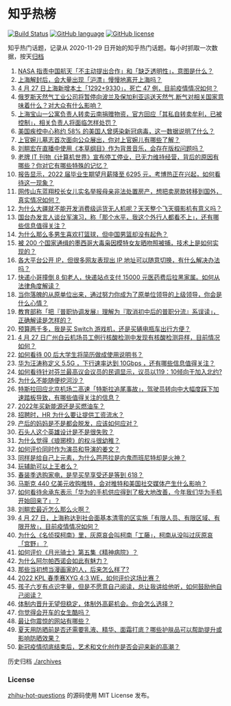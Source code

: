 # 知乎热榜
[![Build Status](https://github.com/ToWeLong/zhihu-hot-questions/workflows/CI/badge.svg)](https://github.com/ToWeLong/zhihu-hot-questions/actions)
[![GitHub language](https://img.shields.io/badge/language-golang-orange.svg)](https://golang.org/)
[![GitHub license](https://img.shields.io/github/license/ToWeLong/zhihu-hot-questions)](https://github.com/ToWeLong/zhihu-hot-questions/blob/main/LICENSE)

知乎热门话题，记录从 2020-11-29 日开始的知乎热门话题。每小时抓取一次数据，按天[归档](./archives)

<!-- BEGIN -->

1. [NASA 指责中国航天「不主动提出合作」和「缺乏透明性」，意图是什么？](https://www.zhihu.com/question/530322882)
1. [上海解封后，会大量出现「沪漂」慢慢地离开上海吗？](https://www.zhihu.com/question/526241796)
1. [4 月 27 日上海新增本土「1292+9330」，死亡 47 例，目前疫情情况如何？](https://www.zhihu.com/question/530404424)
1. [俄罗斯天然气工业公司将暂停向波兰及保加利亚运送天然气,断气对相关国家意味着什么？对大众有什么影响？](https://www.zhihu.com/question/530281526)
1. [上海宝山一公寓负责人转卖云南捐赠物资，官方回应「其私自转卖牟利，已被控制」，相关负责人将面临怎样处罚？](https://www.zhihu.com/question/529878879)
1. [美国疾控中心称约 58% 的美国人曾感染新冠病毒，这一数据说明了什么？](https://www.zhihu.com/question/530227749)
1. [上官婉儿墓志首次面向公众展出，你对上官婉儿有哪些了解？](https://www.zhihu.com/question/530266138)
1. [刘畊宏在直播中使用《本草纲目》作为背景音乐，会存在版权问题吗？](https://www.zhihu.com/question/529170334)
1. [老牌 IT 刊物《计算机世界》宣布停工停业，已无力维持经营，背后的原因有哪些？你对它有哪些特殊的记忆？](https://www.zhihu.com/question/530298099)
1. [报告显示，2022 届毕业生期望月薪降至 6295 元，考博热正在兴起，如何看待这一现象？](https://www.zhihu.com/question/530166229)
1. [网传山东蓝翔校长女儿实名举报母亲非法处置房产，想把卖房款转移到国外，真实情况如何？](https://www.zhihu.com/question/530338261)
1. [为什么大疆就不能开发消费级运货无人机呢？天天整个飞天摄影机有意义吗？](https://www.zhihu.com/question/529728698)
1. [国台办发言人谈台军演习，称「那个水平，我这个外行人都看不上」，还有哪些信息值得关注？](https://www.zhihu.com/question/530286899)
1. [为什么那么多男生喜欢打篮球，但中国男篮却没有起色？](https://www.zhihu.com/question/529045463)
1. [被 200 个国家通缉的墨西哥大毒枭因模特女友晒吻照被捕，技术上是如何实现的？](https://www.zhihu.com/question/528699909)
1. [各大平台公开 IP，但很多网友表现出 IP 地址可以随意切换，有什么解决办法吗？](https://www.zhihu.com/question/529257412)
1. [快递小哥撞倒 8 旬老人，快递站点支付 15000 元医药费后拉黑家属。如何从法律角度解读？](https://www.zhihu.com/question/530233191)
1. [当你落魄的从原单位出来，通过努力你成为了原单位领导的上级领导，你会是什么心情？](https://www.zhihu.com/question/403532670)
1. [教育部称「把『普职协调发展』理解为『取消初中后的普职分流』系误读」，正确解读是怎样的？](https://www.zhihu.com/question/530321495)
1. [预算两千多，我是买 Switch 游戏机，还是买辆电瓶车出行方便？](https://www.zhihu.com/question/516480368)
1. [4 月 27 日广州白云机场员工例行核酸检测中发现有核酸检测异样，目前情况如何？](https://www.zhihu.com/question/530405668)
1. [如何看待 00 后大学生将简历做成使用说明书？](https://www.zhihu.com/question/530233830)
1. [华为汪涛称定义 5.5G ，下行速率达到 10Gbps ，还有哪些信息值得关注？](https://www.zhihu.com/question/530274294)
1. [如何看待针对芬兰最高议会议员的民调显示，议员以119：10倾向于加入北约?](https://www.zhihu.com/question/530260464)
1. [为什么不能随便挖河沙？](https://www.zhihu.com/question/301034052)
1. [特斯拉回应北京机场二高速「特斯拉追尾事故」，驾驶员转向中大幅度踩下加速踏板导致，有哪些值得关注的信息？](https://www.zhihu.com/question/530311181)
1. [2022年买新能源还是买燃油车？](https://www.zhihu.com/question/515944720)
1. [招聘时，HR 为什么要让提供工资流水？](https://www.zhihu.com/question/526775817)
1. [产后的妈妈是不是都会脱发，应该如何应对？](https://www.zhihu.com/question/450572812)
1. [石头人这个英雄设计是不是很失败？](https://www.zhihu.com/question/522521335)
1. [为什么觉得《琅琊榜》的权斗很幼稚？](https://www.zhihu.com/question/393487871)
1. [如何评价同时作为演员和导演的姜文？](https://www.zhihu.com/question/24359694)
1. [同样是给自己上元素，为什么芭芭拉是内鬼而班尼特却是火神？](https://www.zhihu.com/question/530037422)
1. [玩辅助可以上王者么？](https://www.zhihu.com/question/529818984)
1. [春装季选购家电，是早买早享受还是等到 618？](https://www.zhihu.com/question/527888177)
1. [马斯克 440 亿美元收购推特，会对推特和美国社交媒体产生什么影响？](https://www.zhihu.com/question/530057223)
1. [如何看待余承东表示「华为的手机供应得到了极大地改善，今年我们华为手机开始回来了」？](https://www.zhihu.com/question/530257840)
1. [刘畊宏最近怎么那么火啊？](https://www.zhihu.com/question/529300110)
1. [4 月 27 日，上海称达到社会面基本清零的区实施「有限人员、有限区域、有限开放」，目前疫情情况如何？](https://www.zhihu.com/question/530245987)
1. [为什么《名侦探柯南》里，灰原哀会叫柯南「工藤」，柯南从没叫过灰原哀「宫野」？](https://www.zhihu.com/question/528238881)
1. [如何评价《月光骑士》第五集《精神病院》？](https://www.zhihu.com/question/530277761)
1. [为什么阿尔帕西诺会如此有魅力？](https://www.zhihu.com/question/22032390)
1. [那些当初想当漫画家的人，后来怎么样了?](https://www.zhihu.com/question/349000795)
1. [2022 KPL 春季赛XYG 4:3 WE，如何评价这场比赛？](https://www.zhihu.com/question/530321013)
1. [孩子六岁有点识字量，但是不愿意自己阅读，总让我讲给他听，如何鼓励他自己阅读？](https://www.zhihu.com/question/529367292)
1. [体制内晋升无望但稳定，体制外高薪机会。你会怎么选择？](https://www.zhihu.com/question/529325397)
1. [你觉得会开车的女生酷吗？](https://www.zhihu.com/question/526418454)
1. [最让你震惊的网站有哪些？](https://www.zhihu.com/question/20030360)
1. [夏天用防晒前是否还需要乳液、精华、面霜打底？哪些护肤品可以帮助提升或影响防晒效果？](https://www.zhihu.com/question/528707908)
1. [新冠疫情彻底结束后，艺术和文化创作是否会迎来新的高潮？](https://www.zhihu.com/question/530103730)

<!-- END -->

历史归档 [./archives](./archives)


### License
[zhihu-hot-questions](https://github.com/towelong/zhihu-hot-questions) 的源码使用 MIT License 发布。
